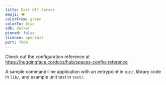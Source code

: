 ```yaml
---
title: Dart Off Server
emoji: 👁
colorFrom: green
colorTo: blue
sdk: docker
pinned: false
license: openrail
port: 7860
---
```


Check out the configuration reference at https://huggingface.co/docs/hub/spaces-config-reference


A sample command-line application with an entrypoint in `bin/`, library code
in `lib/`, and example unit test in `test/`.
